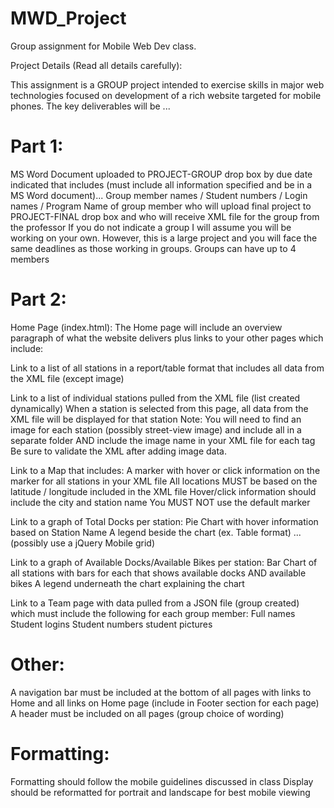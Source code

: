 # MWD_Project
Group assignment for Mobile Web Dev class.

Project Details (Read all details carefully):

This assignment is a GROUP project intended to exercise skills in major web technologies focused on development of a rich website targeted for mobile phones. The key deliverables will be ...

# Part 1:

MS Word Document uploaded to PROJECT-GROUP drop box by due date indicated that includes (must include all information specified and be in a MS Word document)...
Group member names / Student numbers / Login names / Program
Name of group member who will upload final project to PROJECT-FINAL drop box and who will receive XML file for the group from the professor
If you do not indicate a group I will assume you will be working on your own. However, this is a large project and you will face the same deadlines as those working in groups.
Groups can have up to 4 members
# Part 2:

Home Page (index.html): The Home page will include an overview paragraph of what the website delivers plus links to your other pages which include:

Link to a list of all stations in a report/table format that includes all data from the XML file (except image)

Link to a list of individual stations pulled from the XML file (list created dynamically)
When a station is selected from this page, all data from the XML file will be displayed for that station
Note: You will need to find an image for each station (possibly street-view image) and include all in a separate folder AND include the image name in your XML file for each <stationImg> tag
Be sure to validate the XML after adding image data.

Link to a Map that includes:
A marker with hover or click information on the marker for all stations in your XML file
All locations MUST be based on the latitude / longitude included in the XML file
Hover/click information should include the city and station name
You MUST NOT use the default marker

Link to a graph of Total Docks per station:
Pie Chart with hover information based on Station Name
A legend beside the chart (ex. Table format) ... (possibly use a jQuery Mobile grid)

Link to a graph of Available Docks/Available Bikes per station:
Bar Chart of all stations with bars for each that shows available docks AND available bikes
A legend underneath the chart explaining the chart

Link to a Team page with data pulled from a JSON file (group created) which must include the following for each group member:
Full names
Student logins
Student numbers
student pictures

# Other:
A navigation bar must be included at the bottom of all pages with links to Home and all links on Home page (include in Footer section for each page)
A header must be included on all pages (group choice of wording)

# Formatting:
Formatting should follow the mobile guidelines discussed in class
Display should be reformatted for portrait and landscape for best mobile viewing